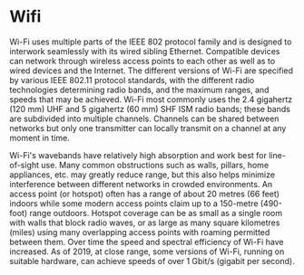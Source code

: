 # Wifi
Wi-Fi uses multiple parts of the IEEE 802 protocol family and is designed to interwork seamlessly with its wired sibling Ethernet. Compatible devices can network through wireless access points to each other as well as to wired devices and the Internet. The different versions of Wi-Fi are specified by various IEEE 802.11 protocol standards, with the different radio technologies determining radio bands, and the maximum ranges, and speeds that may be achieved. Wi-Fi most commonly uses the 2.4 gigahertz (120 mm) UHF and 5 gigahertz (60 mm) SHF ISM radio bands; these bands are subdivided into multiple channels. Channels can be shared between networks but only one transmitter can locally transmit on a channel at any moment in time.



Wi-Fi's wavebands have relatively high absorption and work best for line-of-sight use. Many common obstructions such as walls, pillars, home appliances, etc. may greatly reduce range, but this also helps minimize interference between different networks in crowded environments. An access point (or hotspot) often has a range of about 20 metres (66 feet) indoors while some modern access points claim up to a 150-metre (490-foot) range outdoors. Hotspot coverage can be as small as a single room with walls that block radio waves, or as large as many square kilometres (miles) using many overlapping access points with roaming permitted between them. Over time the speed and spectral efficiency of Wi-Fi have increased. As of 2019, at close range, some versions of Wi-Fi, running on suitable hardware, can achieve speeds of over 1 Gbit/s (gigabit per second).